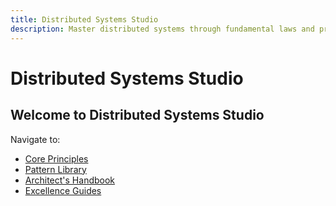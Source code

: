 ```yaml
---
title: Distributed Systems Studio
description: Master distributed systems through fundamental laws and proven patterns
---
```


# Distributed Systems Studio

## Welcome to Distributed Systems Studio

Navigate to:
- [Core Principles](core-principles/)
- [Pattern Library](pattern-library/)
- [Architect's Handbook](architects-handbook/)
- [Excellence Guides](../architects-handbook/implementation-playbooks/)
